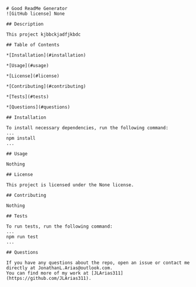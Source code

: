 
    # Good ReadMe Generator
    ![GitHub license] None

    ## Description

    This project kjbbckjadfjkbdc

    ## Table of Contents

    *[Installation](#installation)

    *[Usage](#usage)

    *[License](#license)

    *[Contributing](#contributing)

    *[Tests](#tests)

    *[Questions](#questions)

    ## Installation

    To install necessary dependencies, run the following command:
    ...
    npm install
    ...

    ## Usage

    Nothing

    ## License

    This project is licensed under the None license.

    ## Contributing

    Nothing

    ## Tests

    To run tests, run the following command:
    ...
    npm run test
    ...

    ## Questions

    If you have any questions about the repo, open an issue or contact me directly at JonathanL.Arias@outlook.com.
    You can find more of my work at [JLArias311](https://github.com/JLArias311).